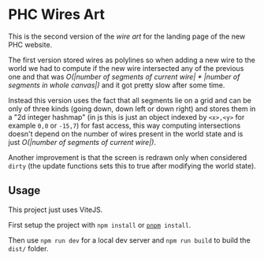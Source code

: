# PHC Wires Art

This is the second version of the _wire art_ for the landing page of the new PHC website.

The first version stored wires as polylines so when adding a new wire to the world we had to compute if the new wire intersected any of the previous one and that was _O(|number of segments of current wire| * |number of segments in whole canvas|)_ and it got pretty slow after some time.

Instead this version uses the fact that all segments lie on a grid and can be only of three kinds (going down, down left or down right) and stores them in a "2d integer hashmap" (in js this is just an object indexed by `<x>,<y>` for example `0,0` or `-15,7`) for fast access, this way computing intersections doesn't depend on the number of wires present in the world state and is just _O(|number of segments of current wire|)_.

Another improvement is that the screen is redrawn only when considered `dirty` (the update functions sets this to true after modifying the world state).

## Usage

This project just uses ViteJS.

First setup the project with `npm install` or <code>[pnpm](https://pnpm.io/) install</code>.

Then use `npm run dev` for a local dev server and `npm run build` to build the `dist/` folder.
